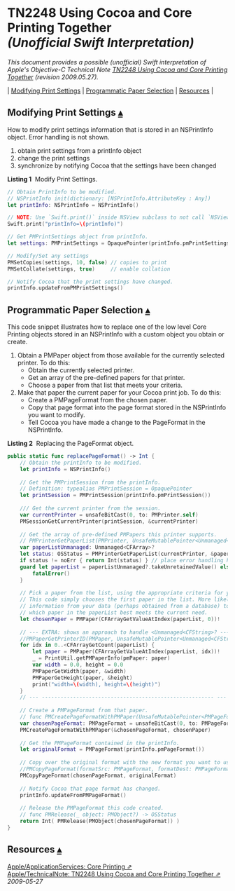 # TN2248 Using Cocoa and Core Printing Together<br>_(Unofficial Swift Interpretation)_

_This document provides a possible (unofficial) Swift interpretation of Apple's  Objective-C Technical Note [TN2248 Using Cocoa and Core Printing Together](https://developer.apple.com/library/content/technotes/tn2248/_index.html) (revision 2009.05.27)._

<a id="toc"></a>
| [Modifying Print Settings](#ModifyingPrintSettings) | [Programmatic Paper Selection](#ProgrammaticPaperSelection) | [Resources](#Resources) | 

## Modifying Print Settings <a id="ModifyingPrintSettings">[▴](#toc)</a>


How to modify print settings information that is stored in an NSPrintInfo object. Error handling is not shown.

1. obtain print settings from a printInfo object
2. change the print settings
3. synchronize by notifying Cocoa that the settings have been changed

**Listing 1**  Modify Print Settings.

``` swift
// Obtain PrintInfo to be modified.
// NSPrintInfo init(dictionary: [NSPrintInfo.AttributeKey : Any])
let printInfo: NSPrintInfo = NSPrintInfo()

// NOTE: Use `Swift.print()` inside NSView subclass to not call `NSView.print()`
Swift.print("printInfo=\(printInfo)") 

// Get PMPrintSettings object from printInfo.
let settings: PMPrintSettings = OpaquePointer(printInfo.pmPrintSettings())

// Modify/Set any settings
PMSetCopies(settings, 10, false) // copies to print
PMSetCollate(settings, true)     // enable collation

// Notify Cocoa that the print settings have changed.
printInfo.updateFromPMPrintSettings()
```

## Programmatic Paper Selection <a id="ProgrammaticPaperSelection">[▴](#toc)</a>


This code snippet illustrates how to replace one of the low level Core Printing objects stored in an NSPrintInfo with a custom object you obtain or create.

1. Obtain a PMPaper object from those available for the currently selected printer. To do this:
    * Obtain the currently selected printer.
    * Get an array of the pre-defined papers for that printer.
    * Choose a paper from that list that meets your criteria.
2. Make that paper the current paper for your Cocoa print job. To do this:
    * Create a PMPageFormat from the chosen paper.
    * Copy that page format into the page format stored in the NSPrintInfo you want to modify.
    * Tell Cocoa you have made a change to the PageFormat in the NSPrintInfo.

**Listing 2**  Replacing the PageFormat object.

``` swift
public static func replacePageFormat() -> Int {
    // Obtain the printInfo to be modified.
    let printInfo = NSPrintInfo()
    
    // Get the PMPrintSession from the printInfo.
    // Definition: typealias PMPrintSession = OpaquePointer
    let printSession = PMPrintSession(printInfo.pmPrintSession())
    
    /// Get the current printer from the session.
    var currentPrinter = unsafeBitCast(0, to: PMPrinter.self)
    PMSessionGetCurrentPrinter(printSession, &currentPrinter)
    
    // Get the array of pre-defined PMPapers this printer supports.
    // PMPrinterGetPaperList(PMPrinter, UnsafeMutablePointer<Unmanaged<CFArray>?>)
    var paperListUnmanaged: Unmanaged<CFArray>?
    let status: OSStatus = PMPrinterGetPaperList(currentPrinter, &paperListUnmanaged)
    if status != noErr { return Int(status) } // place error handling here
    guard let paperList = paperListUnmanaged?.takeUnretainedValue() else { 
        fatalError()
    }
    
    // Pick a paper from the list, using the appropriate criteria for your application.
    // This code simply chooses the first paper in the list. More likely you would use
    // information from your data (perhaps obtained from a database) to determine
    // which paper in the paperList best meets the current need.
    let chosenPaper = PMPaper(CFArrayGetValueAtIndex(paperList, 0))!
    
    // --- EXTRA: shows an approach to handle <Unmanaged<CFString>? ---
    //PMPaperGetPrinterID(PMPaper, UnsafeMutablePointer<Unmanaged<CFString>?>)
    for idx in 0..<CFArrayGetCount(paperList) {
        let paper = PMPaper(CFArrayGetValueAtIndex(paperList, idx))!
        _ = PrintUtil.getPMPaperInfo(pmPaper: paper)
        var width = 0.0, height = 0.0
        PMPaperGetWidth(paper, &width)
        PMPaperGetHeight(paper, &height)
        print("width=\(width), height=\(height)")
    }
    // --- ------------------------------------------------------- --- 
    
    // Create a PMPageFormat from that paper.
    // func PMCreatePageFormatWithPMPaper(UnsafeMutablePointer<PMPageFormat>, PMPaper) -> OSStatus
    var chosenPageFormat: PMPageFormat = unsafeBitCast(0, to: PMPageFormat.self)
    PMCreatePageFormatWithPMPaper(&chosenPageFormat, chosenPaper)
    
    // Get the PMPageFormat contained in the printInfo.
    let originalFormat = PMPageFormat(printInfo.pmPageFormat())
    
    // Copy over the original format with the new format you want to use.
    //PMCopyPageFormat(formatSrc: PMPageFormat, formatDest: PMPageFormat)
    PMCopyPageFormat(chosenPageFormat, originalFormat)
    
    // Notify Cocoa that page format has changed.
    printInfo.updateFromPMPageFormat()
    
    // Release the PMPageFormat this code created.
    // func PMRelease(_ object: PMObject?) -> OSStatus
    return Int( PMRelease(PMObject(chosenPageFormat)) )
}
```

## Resources <a id="Resources">[▴](#toc)</a>


[Apple/ApplicationServices: Core Printing ⇗](https://developer.apple.com/documentation/applicationservices/core_printing)  
[Apple/TechnicalNote: TN2248 Using Cocoa and Core Printing Together ⇗](https://developer.apple.com/library/content/technotes/tn2248/_index.html) _2009-05-27_

  

